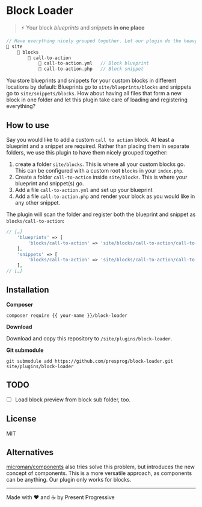 # Block Loader

> ⚡ Your block *blueprints* and *snippets* **in one place** 

```php
// Have everything nicely grouped together. Let our plugin do the heavy lifting.
📂 site
    📂 blocks
        📂 call-to-action
            📄 call-to-action.yml   // Block blueprint
            📄 call-to-action.php   // Block snippet
```

You store blueprints and snippets for your custom blocks in different locations by default: Blueprints go to `site/blueprints/blocks` and snippets go to `site/snippets/blocks`. How about having all files that form a new block in one folder and let this plugin take care of loading and registering everything?

## How to use

Say you would like to add a custom `call to action` block. At least a blueprint and a snippet are required. Rather than placing them in separate folders, we use this plugin to have them nicely grouped together:

1. create a folder `site/blocks`. This is where all your custom blocks go. This can be configured with a custom root `blocks` in your `index.php`.
2. Create a folder `call-to-action` inside `site/blocks`. This is where your blueprint and snippet(s) go.
3. Add a file `call-to-action.yml` and set up your blueprint
4. Add a file `call-to-action.php` and render your block as you would like in any other snippet.

The plugin will scan the folder and register both the blueprint and snippet as `blocks/call-to-action`:

```php
// […]
    'blueprints' => [
        'blocks/call-to-action' => 'site/blocks/call-to-action/call-to-action.yml',
    ], 
    'snippets' => [
        'blocks/call-to-action' => 'site/blocks/call-to-action/call-to-action.php',
    ],
// […]
```

## Installation

**Composer**

```
composer require {{ your-name }}/block-loader
```

**Download**

Download and copy this repository to `/site/plugins/block-loader`.

**Git submodule**

```
git submodule add https://github.com/presprog/block-loader.git site/plugins/block-loader
```

## TODO

* [ ] Load block preview from block sub folder, too.

## License

MIT

## Alternatives

[microman/components](https://getkirby.com/plugins/microman/components) also tries solve this problem, but introduces the new concept of components. This is a more versatile approach, as components can be anything. Our plugin only works for blocks. 

----

Made with ♥️ and ☕ by Present Progressive



